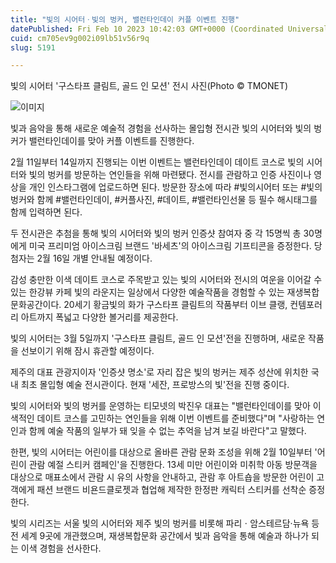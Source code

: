 ```yaml
---
title: "빛의 시어터ㆍ빛의 벙커, 밸런타인데이 커플 이벤트 진행"
datePublished: Fri Feb 10 2023 10:42:03 GMT+0000 (Coordinated Universal Time)
cuid: cm705ev9g002i09lb51v56r9q
slug: 5191

---
```



빛의 시어터 '구스타프 클림트, 골드 인 모션' 전시 사진(Photo &copy; TMONET)

![이미지](https://cdn.hashnode.com/res/hashnode/image/upload/v1739258176481/ff35bd2e-8b90-4919-a7a2-797bccf6371e.jpeg)

빛과 음악을 통해 새로운 예술적 경험을 선사하는 몰입형 전시관 빛의 시어터와 빛의 벙커가 밸런타인데이를 맞아 커플 이벤트를 진행한다.

2월 11일부터 14일까지 진행되는 이번 이벤트는 밸런타인데이 데이트 코스로 빛의 시어터와 빛의 벙커를 방문하는 연인들을 위해 마련됐다. 전시를 관람하고 인증 사진이나 영상을 개인 인스타그램에 업로드하면 된다. 방문한 장소에 따라 #빛의시어터 또는 #빛의벙커와 함께 #밸런타인데이, #커플사진, #데이트, #밸런타인선물 등 필수 해시태그를 함께 입력하면 된다.

두 전시관은 추첨을 통해 빛의 시어터와 빛의 벙커 인증샷 참여자 중 각 15명씩 총 30명에게 미국 프리미엄 아이스크림 브랜드 '바세츠'의 아이스크림 기프티콘을 증정한다. 당첨자는 2월 16일 개별 안내될 예정이다.

감성 충만한 이색 데이트 코스로 주목받고 있는 빛의 시어터와 전시의 여운을 이어갈 수 있는 한강뷰 카페 빛의 라운지는 일상에서 다양한 예술작품을 경험할 수 있는 재생복합문화공간이다. 20세기 황금빛의 화가 구스타프 클림트의 작품부터 이브 클랭, 컨템포러리 아트까지 폭넓고 다양한 볼거리를 제공한다.

빛의 시어터는 3월 5일까지 '구스타프 클림트, 골드 인 모션'전을 진행하며, 새로운 작품을 선보이기 위해 잠시 휴관할 예정이다.

제주의 대표 관광지이자 '인증샷 명소'로 자리 잡은 빛의 벙커는 제주 성산에 위치한 국내 최초 몰입형 예술 전시관이다. 현재 '세잔, 프로방스의 빛'전을 진행 중이다.

빛의 시어터와 빛의 벙커를 운영하는 티모넷의 박진우 대표는 "밸런타인데이를 맞아 이색적인 데이트 코스를 고민하는 연인들을 위해 이번 이벤트를 준비했다"며 "사랑하는 연인과 함께 예술 작품의 일부가 돼 잊을 수 없는 추억을 남겨 보길 바란다"고 말했다.

한편, 빛의 시어터는 어린이를 대상으로 올바른 관람 문화 조성을 위해 2월 10일부터 '어린이 관람 예절 스티커 캠페인'을 진행한다. 13세 미만 어린이와 미취학 아동 방문객을 대상으로 매표소에서 관람 시 유의 사항을 안내하고, 관람 후 아트숍을 방문한 어린이 고객에게 패션 브랜드 비욘드클로젯과 협업해 제작한 한정판 캐릭터 스티커를 선착순 증정한다.

빛의 시리즈는 서울 빛의 시어터와 제주 빛의 벙커를 비롯해 파리ㆍ암스테르담·뉴욕 등 전 세계 9곳에 개관했으며, 재생복합문화 공간에서 빛과 음악을 통해 예술과 하나가 되는 이색 경험을 선사한다.